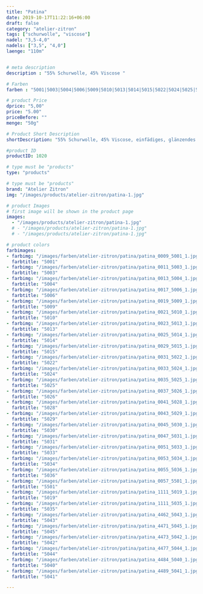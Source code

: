 ```yaml
---
title: "Patina"
date: 2019-10-17T11:22:16+06:00
draft: false
category: "atelier-zitron"
tags: ["schurwolle", "viscose"]	
nadel: "3,5-4,0" 
nadels: ["3,5", "4,0"] 
laenge: "110m"	


# meta description
description : "55% Schurwolle, 45% Viscose "

# Farben
farben : "5001|5003|5004|5006|5009|5010|5013|5014|5015|5022|5024|5025|5026|5028|5029|5030|5031|5033|5034|5036|5501|5019|5035|5043|5045|5042|5044|5040|5041"

# product Price
dprice: "5,00"
price: "5.00"
priceBefore: ""
menge: "50g"

# Product Short Description
shortDescription: "55% Schurwolle, 45% Viscose, einfädiges, glänzendes Garn, im Ausverkauf, nur noch Restfarben"

#product ID
productID: 1020

# type must be "products"
type: "products"

# type must be "products"
brand: "Atelier Zitron"
img: "/images/products/atelier-zitron/patina-1.jpg"   

# product Images
# first image will be shown in the product page
images:
  - "/images/products/atelier-zitron/patina-1.jpg"
  # - "/images/products/atelier-zitron/patina-1.jpg"
  # - "/images/products/atelier-zitron/patina-1.jpg"

# product colors
farbimages:
- farbimg: "/images/farben/atelier-zitron/patina/patina_0009_5001_1.jpg"	
  farbtitle: "5001"
- farbimg: "/images/farben/atelier-zitron/patina/patina_0011_5003_1.jpg"	
  farbtitle: "5003"
- farbimg: "/images/farben/atelier-zitron/patina/patina_0013_5004_1.jpg"	
  farbtitle: "5004"
- farbimg: "/images/farben/atelier-zitron/patina/patina_0017_5006_1.jpg"	
  farbtitle: "5006"
- farbimg: "/images/farben/atelier-zitron/patina/patina_0019_5009_1.jpg"	
  farbtitle: "5009"
- farbimg: "/images/farben/atelier-zitron/patina/patina_0021_5010_1.jpg"	
  farbtitle: "5010"
- farbimg: "/images/farben/atelier-zitron/patina/patina_0023_5013_1.jpg"	
  farbtitle: "5013"
- farbimg: "/images/farben/atelier-zitron/patina/patina_0025_5014_1.jpg"	
  farbtitle: "5014"
- farbimg: "/images/farben/atelier-zitron/patina/patina_0029_5015_1.jpg"	
  farbtitle: "5015"
- farbimg: "/images/farben/atelier-zitron/patina/patina_0031_5022_1.jpg"	
  farbtitle: "5022"
- farbimg: "/images/farben/atelier-zitron/patina/patina_0033_5024_1.jpg"	
  farbtitle: "5024"
- farbimg: "/images/farben/atelier-zitron/patina/patina_0035_5025_1.jpg"	
  farbtitle: "5025"
- farbimg: "/images/farben/atelier-zitron/patina/patina_0037_5026_1.jpg"	
  farbtitle: "5026"
- farbimg: "/images/farben/atelier-zitron/patina/patina_0041_5028_1.jpg"	
  farbtitle: "5028"
- farbimg: "/images/farben/atelier-zitron/patina/patina_0043_5029_1.jpg"	
  farbtitle: "5029"
- farbimg: "/images/farben/atelier-zitron/patina/patina_0045_5030_1.jpg"	
  farbtitle: "5030"
- farbimg: "/images/farben/atelier-zitron/patina/patina_0047_5031_1.jpg"	
  farbtitle: "5031"
- farbimg: "/images/farben/atelier-zitron/patina/patina_0051_5033_1.jpg"	
  farbtitle: "5033"
- farbimg: "/images/farben/atelier-zitron/patina/patina_0053_5034_1.jpg"	
  farbtitle: "5034"
- farbimg: "/images/farben/atelier-zitron/patina/patina_0055_5036_1.jpg"	
  farbtitle: "5036"
- farbimg: "/images/farben/atelier-zitron/patina/patina_0057_5501_1.jpg"	
  farbtitle: "5501"
- farbimg: "/images/farben/atelier-zitron/patina/patina_1111_5019_1.jpg"	
  farbtitle: "5019"
- farbimg: "/images/farben/atelier-zitron/patina/patina_1111_5035_1.jpg"	
  farbtitle: "5035"
- farbimg: "/images/farben/atelier-zitron/patina/patina_4462_5043_1.jpg"	
  farbtitle: "5043"
- farbimg: "/images/farben/atelier-zitron/patina/patina_4471_5045_1.jpg"	
  farbtitle: "5045"
- farbimg: "/images/farben/atelier-zitron/patina/patina_4473_5042_1.jpg"	
  farbtitle: "5042"
- farbimg: "/images/farben/atelier-zitron/patina/patina_4477_5044_1.jpg"	
  farbtitle: "5044"
- farbimg: "/images/farben/atelier-zitron/patina/patina_4484_5040_1.jpg"	
  farbtitle: "5040"
- farbimg: "/images/farben/atelier-zitron/patina/patina_4489_5041_1.jpg"	
  farbtitle: "5041"

---
```



